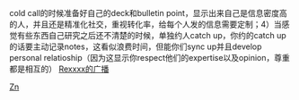
cold call的时候准备好自己的deck和bulletin point，显示出来自己是信息密度高的人，并且还是精准化社交，重视转化率，给每个人发的信息需要定制；4）当感觉有些东西自己研究之后还不清楚的时候，单独约人catch up，你约的catch up的话要主动记录notes，这看似浪费时间，但能你们sync up并且develop personal relatioship（因为这显示你respect他们的expertise以及opinion，尊重都是相互的）
[Rexxxx的广播](https://www.douban.com/people/207641733/status/3353930803/?dt_dapp=1)

[Zn](https://www.douban.com/people/101982683/?dt_dapp=1)